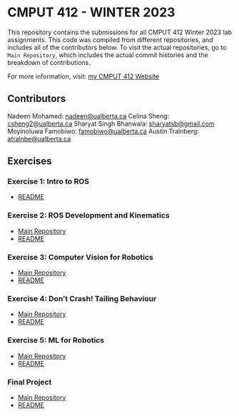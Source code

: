 # CMPUT 412 - WINTER 2023

This repository contains the submissions for all CMPUT 412 Winter 2023 lab assignments. This code was compiled from different repositories, and includes all of the contributors below. To visit the actual repositories, go to `Main Repository`, which includes the actual commit histories and the breakdown of contributions.

For more information, visit: [my CMPUT 412 Website](https://sites.google.com/ualberta.ca/nadeen-cmput-412/home)

## Contributors

Nadeen Mohamed: nadeen@ualberta.ca
Celina Sheng: csheng2@ualberta.ca
Sharyat Singh Bhanwala: sharyatsb@gmail.com
Moyinoluwa Famobiwo: famobiwo@ualberta.ca
Austin Tralnberg: atralnbe@ualberta.ca

## Exercises

### Exercise 1: Intro to ROS

- [README](https://github.com/nadeensami/cmput412/blob/main/exercise1/README.md)

### Exercise 2: ROS Development and Kinematics

- [Main Repository](https://github.com/nadeensami/cmput412e2.1.b)
- [README](https://github.com/nadeensami/cmput412/blob/main/exercise2/README.md)

### Exercise 3: Computer Vision for Robotics

- [Main Repository](https://github.com/csheng2/cmput412_exercise3)
- [README](https://github.com/nadeensami/cmput412/blob/main/exercise3/README.md)

### Exercise 4: Don’t Crash! Tailing Behaviour

- [Main Repository](https://github.com/nadeensami/cmput412_exercise4)
- [README](https://github.com/nadeensami/cmput412/blob/main/exercise4/README.md)

### Exercise 5: ML for Robotics

- [Main Repository](https://github.com/csheng2/cmput412-exercise5)
- [README](https://github.com/nadeensami/cmput412/blob/main/exercise5/README.md)

### Final Project

- [Main Repository](https://github.com/MoyinF/cmput412final)
- [README](https://github.com/nadeensami/cmput412/blob/main/finalproject/README.md)
